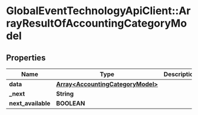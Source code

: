 # GlobalEventTechnologyApiClient::ArrayResultOfAccountingCategoryModel

## Properties
Name | Type | Description | Notes
------------ | ------------- | ------------- | -------------
**data** | [**Array&lt;AccountingCategoryModel&gt;**](AccountingCategoryModel.md) |  | [optional] 
**_next** | **String** |  | [optional] 
**next_available** | **BOOLEAN** |  | 



